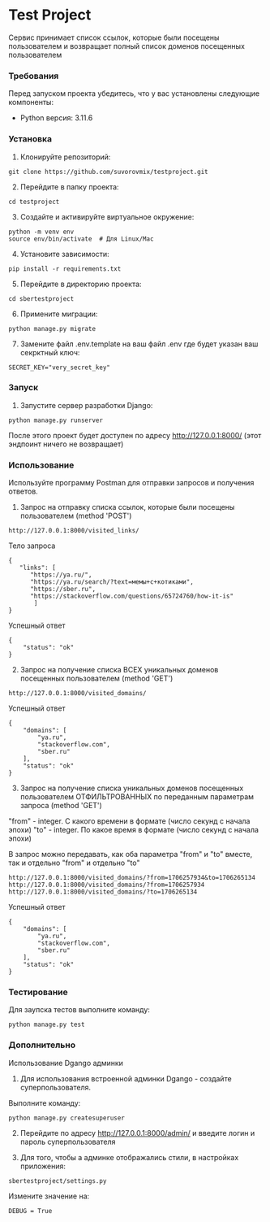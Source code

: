 # Test Project

Сервис принимает список ссылок, которые были посещены пользователем и возвращает полный список доменов посещенных пользователем

### Требования

Перед запуском проекта убедитесь, что у вас установлены следующие компоненты:

- Python версия: 3.11.6

### Установка

1. Клонируйте репозиторий:
```
git clone https://github.com/suvorovmix/testproject.git
```

2. Перейдите в папку проекта:
```
cd testproject
```

3. Создайте и активируйте виртуальное окружение:
```
python -m venv env
source env/bin/activate  # Для Linux/Mac
```

4. Установите зависимости:
```
pip install -r requirements.txt
```

5. Перейдите в директорию проекта:
```
cd sbertestproject
```

6. Примените миграции:
```
python manage.py migrate
```

7. Замените файл .env.template на ваш файл .env где будет указан ваш секрктный ключ:
```
SECRET_KEY="very_secret_key"
```

### Запуск

1. Запустите сервер разработки Django:
```
python manage.py runserver
```
После этого проект будет доступен по адресу http://127.0.0.1:8000/ (этот эндпоинт ничего не возвращает)

### Использование

Используйте программу Postman для отправки запросов и получения ответов.

1. Запрос на отправку списка ссылок, которые были посещены пользователем (method 'POST')

```
http://127.0.0.1:8000/visited_links/  
```
Тело запроса
```
{
   "links": [
      "https://ya.ru/",
      "https://ya.ru/search/?text=мемы+с+котиками",
      "https://sber.ru",
      "https://stackoverflow.com/questions/65724760/how-it-is"
       ]	
}
```
Успешный ответ
```
{
    "status": "ok"
}
```

2. Запрос на получение списка ВСЕХ уникальных доменов посещенных пользователем (method 'GET')

```
http://127.0.0.1:8000/visited_domains/ 
```

Успешный ответ
```
{
    "domains": [
        "ya.ru",
        "stackoverflow.com",
        "sber.ru"
    ],
    "status": "ok"
}
```

3. Запрос на получение списка уникальных доменов посещенных пользователем ОТФИЛЬТРОВАННЫХ по переданным параметрам запроса (method 'GET')

"from" - integer. С какого времени в формате (число секунд с начала эпохи)
"to" - integer. По какое время в формате (число секунд с начала эпохи)

В запрос можно передавать, как оба параметра "from" и "to" вместе, так и отдельно "from" и отдельно "to"
```
http://127.0.0.1:8000/visited_domains/?from=1706257934&to=1706265134
http://127.0.0.1:8000/visited_domains/?from=1706257934
http://127.0.0.1:8000/visited_domains/?to=1706265134

```

Успешный ответ
```
{
    "domains": [
        "ya.ru",
        "stackoverflow.com",
        "sber.ru"
    ],
    "status": "ok"
}
```

### Тестирование

Для заупска тестов выполните команду:
```
python manage.py test
```

### Дополнительно

Использование Dgango админки

1. Для использования встроенной админки Dgango - создайте суперпользователя.

Выполните команду:
```
python manage.py createsuperuser
```

2. Перейдите по адресу http://127.0.0.1:8000/admin/ и введите логин и пароль суперпользователя


3. Для того, чтобы а админке отображались стили, в настройках приложения:
```
sbertestproject/settings.py
```
Измените значение на:
```
DEBUG = True
```

